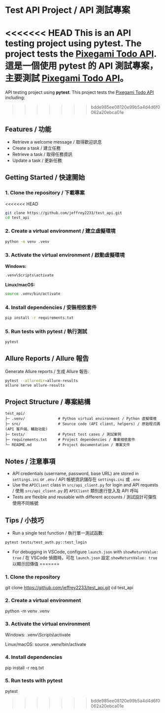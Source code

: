 # Test API Project / API 測試專案

<<<<<<< HEAD
This is an **API testing project** using **pytest**. The project tests the [Pixegami Todo API](https://todo.pixegami.io/).
這是一個使用 **pytest** 的 API 測試專案，主要測試 [Pixegami Todo API](https://todo.pixegami.io/)。
=======
API testing project using **pytest**. This project tests the [Pixegami Todo API](https://todo.pixegami.io/) including:
>>>>>>> bdde985ee08120e99b5a4d4d6f0062a20ebca01e

## Features / 功能

* Retrieve a welcome message / 取得歡迎訊息
* Create a task / 建立任務
* Retrieve a task / 取得任務資訊
* Update a task / 更新任務

## Getting Started / 快速開始

### 1. Clone the repository / 下載專案

<<<<<<< HEAD
```bash
git clone https://github.com/jeffrey2233/test_api.git
cd test_api
```

### 2. Create a virtual environment / 建立虛擬環境

```bash
python -m venv .venv
```

### 3. Activate the virtual environment / 啟動虛擬環境

**Windows:**

```bash
.venv\Scripts\activate
```

**Linux/macOS:**

```bash
source .venv/bin/activate
```

### 4. Install dependencies / 安裝相依套件

```bash
pip install -r requirements.txt
```

### 5. Run tests with pytest / 執行測試

```bash
pytest
```

## Allure Reports / Allure 報告

Generate Allure reports / 生成 Allure 報告:

```bash
pytest --alluredir=allure-results
allure serve allure-results
```

## Project Structure / 專案結構

```
test_api/
├─ .venv/               # Python virtual environment / Python 虛擬環境
├─ src/                 # Source code (API client, helpers) / 原始程式碼 (API 客戶端、輔助功能)
├─ tests/               # Pytest test cases / 測試案例
├─ requirements.txt     # Project dependencies / 專案相依套件
└─ README.md            # Project documentation / 專案文件
```

## Notes / 注意事項

* API credentials (username, password, base URL) are stored in `settings.ini` or `.env` / API 帳號資訊儲存在 `settings.ini` 或 `.env`
* Use the `APIClient` class in `src/api_client.py` for login and API requests / 使用 `src/api_client.py` 的 `APIClient` 類別進行登入及 API 呼叫
* Tests are flexible and reusable with different accounts / 測試設計可彈性使用不同帳號

## Tips / 小技巧

* Run a single test function / 執行單一測試函數:

```bash
pytest tests/test_auth.py::test_login
```

* For debugging in VSCode, configure `launch.json` with `showReturnValue: true` / 在 VSCode 偵錯時，可在 `launch.json` 設定 `showReturnValue: true` 以顯示回傳值
=======
### 1. Clone the repository
git clone https://github.com/jeffrey2233/test_api.git
cd test_api

### 2. Create a virtual environment
python -m venv .venv

### 3. Activate the virtual environment

Windows:
.venv\Scripts\activate

Linux/macOS:
source .venv/bin/activate

### 4. Install dependencies
pip install -r req.txt

### 5. Run tests with pytest
pytest
>>>>>>> bdde985ee08120e99b5a4d4d6f0062a20ebca01e
